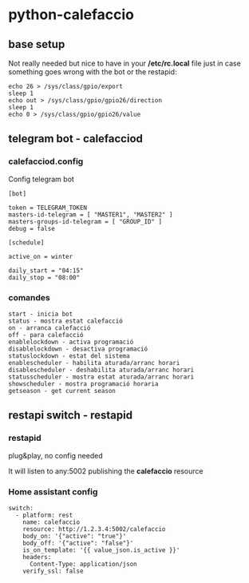 # python-calefaccio

## base setup

Not really needed but nice to have in your **/etc/rc.local** file just in case something goes wrong with the bot or the restapid:

```
echo 26 > /sys/class/gpio/export
sleep 1
echo out > /sys/class/gpio/gpio26/direction
sleep 1
echo 0 > /sys/class/gpio/gpio26/value
```

## telegram bot - calefacciod

### calefacciod.config

Config telegram bot

```
[bot]

token = TELEGRAM_TOKEN
masters-id-telegram = [ "MASTER1", "MASTER2" ]
masters-groups-id-telegram = [ "GROUP_ID" ]
debug = false

[schedule]

active_on = winter

daily_start = "04:15"
daily_stop = "08:00"
```

### comandes
```
start - inicia bot
status - mostra estat calefacció
on - arranca calefacció
off - para calefacció
enablelockdown - activa programació
disablelockdown - desactiva programació
statuslockdown - estat del sistema
enablescheduler - habilita aturada/arranc horari
disablescheduler - deshabilita aturada/arranc horari
statusscheduler - mostra estat aturada/arranc horari
showscheduler - mostra programació horaria
getseason - get current season
```

## restapi switch - restapid

### restapid

plug&play, no config needed

It will listen to any:5002 publishing the **calefaccio** resource

### Home assistant config

```
switch:
  - platform: rest
    name: calefaccio
    resource: http://1.2.3.4:5002/calefaccio
    body_on: '{"active": "true"}'
    body_off: '{"active": "false"}'
    is_on_template: '{{ value_json.is_active }}'
    headers:
      Content-Type: application/json
    verify_ssl: false
```
